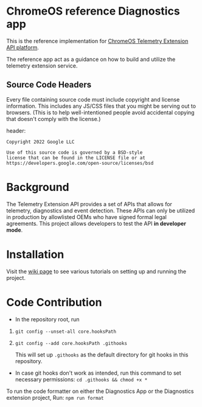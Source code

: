 # ChromeOS reference Diagnostics app

This is the reference implementation for [ChromeOS Telemetry Extension API platform](https://chromium.googlesource.com/chromium/src/+/HEAD/docs/telemetry_extension/).


The reference app act as a guidance on how to build and utilize the telemetry extension service. 

## Source Code Headers
Every file containing source code must include copyright and license information. This includes any JS/CSS files that you might be serving out to browsers. (This is to help well-intentioned people avoid accidental copying that doesn't comply with the license.)

header:
```
Copyright 2022 Google LLC

Use of this source code is governed by a BSD-style
license that can be found in the LICENSE file or at
https://developers.google.com/open-source/licenses/bsd
```

# Background

The Telemetry Extension API provides a set of APIs that allows for telemetry, diagnostics and event detection. These APIs can only be utilized in production by allowlisted OEMs who have signed formal legal agreements. This project allows developers to test the API **in developer mode**.

# Installation

Visit the [wiki page](https://github.com/GoogleChromeLabs/cros-sample-telemetry-extension/wiki) to see various tutorials on setting up and running the project. 

# Code Contribution

- In the repository root, run
1. ```git config --unset-all core.hooksPath```
2. ```git config --add core.hooksPath .githooks```

    This will set up `.githooks` as the default directory for git hooks in this repository.

- In case git hooks don't work as intended, run this command to set necessary permissions:
 `cd .githooks && chmod +x *`

To run the code formatter on either the Diagnostics App or the Diagnostics extension project, Run:
```npm run format```

